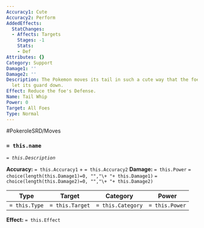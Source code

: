 ```yaml
---
Accuracy1: Cute
Accuracy2: Perform
AddedEffects:
  StatChanges:
  - Affects: Targets
    Stages: -1
    Stats:
    - Def
Attributes: {}
Category: Support
Damage1: ''
Damage2: ''
Description: The Pokemon moves its tail in such a cute way that the foe will easily
  let its guard down.
Effect: Reduce the foe's Defense.
Name: Tail Whip
Power: 0
Target: All Foes
Type: Normal
---
```


#PokeroleSRD/Moves

### `= this.name`
*`= this.Description`*

**Accuracy:** `= this.Accuracy1` + `= this.Accuracy2`
**Damage:** `= this.Power` `= choice(length(this.Damage1)=0, "","\+ "+ this.Damage1)` `= choice(length(this.Damage2)=0, "","\+ "+ this.Damage2)`

| Type          | Target          | Category          | Power          |
| ------------- | --------------- | ----------------  | -------------- |
| `= this.Type` | `= this.Target` | `= this.Category` | `= this.Power` | 

**Effect:** `= this.Effect`